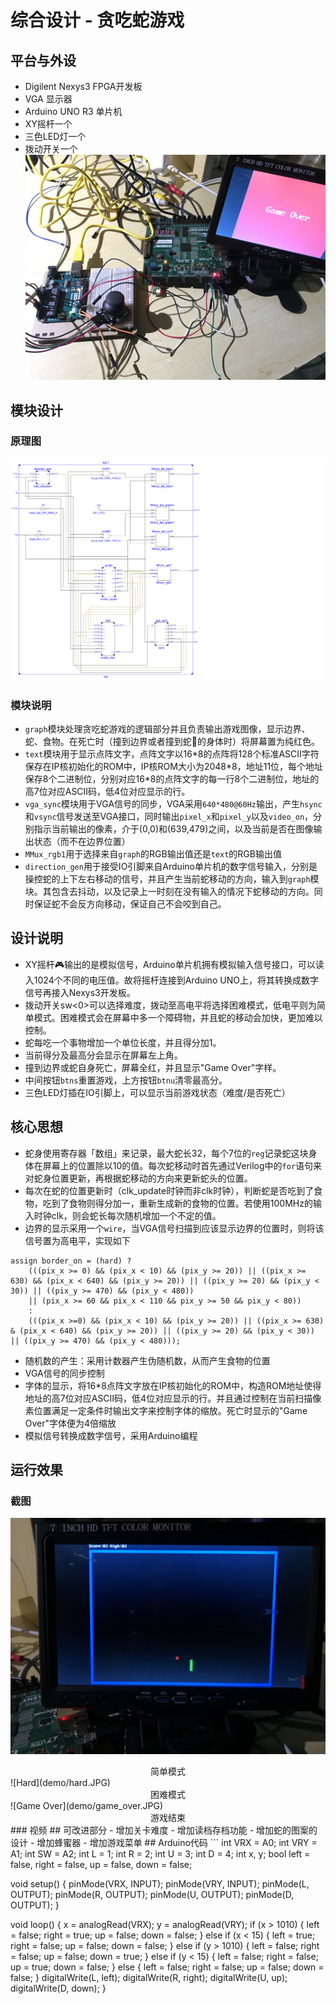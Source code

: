 # 综合设计 - 贪吃蛇游戏
## 平台与外设
- Digilent Nexys3 FPGA开发板
- VGA 显示器
- Arduino UNO R3 单片机
- XY摇杆一个
- 三色LED灯一个
- 拨动开关一个
![Environment](demo/env.JPG)
## 模块设计
### 原理图
![Schematic](schematic.png)
### 模块说明
- `graph`模块处理贪吃蛇游戏的逻辑部分并且负责输出游戏图像，显示边界、蛇、食物。在死亡时（撞到边界或者撞到蛇🐍的身体时）将屏幕置为纯红色。
- `text`模块用于显示点阵文字，点阵文字以16\*8的点阵将128个标准ASCII字符保存在IP核初始化的ROM中，IP核ROM大小为2048\*8，地址11位，每个地址保存8个二进制位，分别对应16\*8的点阵文字的每一行8个二进制位，地址的高7位对应ASCII码，低4位对应显示的行。
- `vga_sync`模块用于VGA信号的同步，VGA采用`640*480@60Hz`输出，产生`hsync`和`vsync`信号发送至VGA接口，同时输出`pixel_x`和`pixel_y`以及`video_on`，分别指示当前输出的像素，介于(0,0)和(639,479)之间，以及当前是否在图像输出状态（而不在边界位置）
- `MMux_rgb1`用于选择来自`graph`的RGB输出值还是`text`的RGB输出值
- `direction_gen`用于接受IO引脚来自Arduino单片机的数字信号输入，分别是操控蛇的上下左右移动的信号，并且产生当前蛇移动的方向，输入到`graph`模块。其包含去抖动，以及记录上一时刻在没有输入的情况下蛇移动的方向。同时保证蛇不会反方向移动，保证自己不会咬到自己。
## 设计说明
- XY摇杆🎮输出的是模拟信号，Arduino单片机拥有模拟输入信号接口，可以读入1024个不同的电压值。故将摇杆连接到Arduino UNO上，将其转换成数字信号再接入Nexys3开发板。
- 拨动开关sw<0>可以选择难度，拨动至高电平将选择困难模式，低电平则为简单模式。困难模式会在屏幕中多一个障碍物，并且蛇的移动会加快，更加难以控制。
- 蛇每吃一个事物增加一个单位长度，并且得分加1。
- 当前得分及最高分会显示在屏幕左上角。
- 撞到边界或蛇自身死亡，屏幕全红，并且显示"Game Over"字样。
- 中间按钮`btns`重置游戏，上方按钮`btnu`清零最高分。
- 三色LED灯插在IO引脚上，可以显示当前游戏状态（难度/是否死亡）
## 核心思想
- 蛇身使用寄存器「数组」来记录，最大蛇长32，每个7位的`reg`记录蛇这块身体在屏幕上的位置除以10的值。每次蛇移动时首先通过Verilog中的`for`语句来对蛇身位置更新，再根据蛇移动的方向来更新蛇头的位置。
- 每次在蛇的位置更新时（clk_update时钟而非clk时钟），判断蛇是否吃到了食物，吃到了食物则得分加一，重新生成新的食物的位置。若使用100MHz的输入时钟clk，则会蛇长每次随机增加一个不定的值。
- 边界的显示采用一个`wire`，当VGA信号扫描到应该显示边界的位置时，则将该信号置为高电平，实现如下
```
assign border_on = (hard) ?
    (((pix_x >= 0) && (pix_x < 10) && (pix_y >= 20)) || ((pix_x >= 630) && (pix_x < 640) && (pix_y >= 20)) || ((pix_y >= 20) && (pix_y < 30)) || ((pix_y >= 470) && (pix_y < 480)) 
    || (pix_x >= 60 && pix_x < 110 && pix_y >= 50 && pix_y < 80))
    :
    (((pix_x >=0) && (pix_x < 10) && (pix_y >= 20)) || ((pix_x >= 630) & (pix_x < 640) && (pix_y >= 20)) || ((pix_y >= 20) && (pix_y < 30)) || ((pix_y >= 470) && (pix_y < 480)));
```
- 随机数的产生：采用计数器产生伪随机数，从而产生食物的位置
- VGA信号的同步控制
- 字体的显示，将16*8点阵文字放在IP核初始化的ROM中，构造ROM地址使得地址的高7位对应ASCII码，低4位对应显示的行。并且通过控制在当前扫描像素位置满足一定条件时输出文字来控制字体的缩放。死亡时显示的"Game Over"字体便为4倍缩放
- 模拟信号转换成数字信号，采用Arduino编程
## 运行效果
### 截图
![Easy](demo/easy.JPG)
<div align="center">简单模式</div>
![Hard](demo/hard.JPG)
<div align="center">困难模式</div>
![Game Over](demo/game_over.JPG)
<div align="center">游戏结束</div>
### 视频
## 可改进部分
- 增加关卡难度
- 增加读档存档功能
- 增加蛇的图案的设计
- 增加蜂蜜器
- 增加游戏菜单
## Arduino代码
```
int VRX = A0;
int VRY = A1;
int SW = A2;
int L = 1;
int R = 2;
int U = 3;
int D = 4;
int x, y;
bool left = false, right = false, up = false, down = false;

void setup() {
  pinMode(VRX, INPUT);
  pinMode(VRY, INPUT);
  pinMode(L, OUTPUT);
  pinMode(R, OUTPUT);
  pinMode(U, OUTPUT);
  pinMode(D, OUTPUT);
}

void loop() {
  x = analogRead(VRX);
  y = analogRead(VRY);
  if (x > 1010) {
    left = false;
    right = true;
    up = false;
    down = false;
  }
  else if (x < 15) {
    left = true;
    right = false;
    up = false;
    down = false;
  }
  else if (y > 1010) {
    left = false;
    right = false;
    up = false;
    down = true;
  }
  else if (y < 15) {
    left = false;
    right = false;
    up = true;
    down = false;
  }
  else {
    left = false;
    right = false;
    up = false;
    down = false;
  }
  digitalWrite(L, left);
  digitalWrite(R, right);
  digitalWrite(U, up);
  digitalWrite(D, down);
}
```